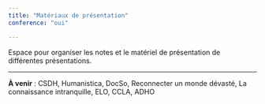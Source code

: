 ```yaml
---
title: "Matériaux de présentation"
conference: "oui"

---
```


Espace pour organiser les notes et le matériel de présentation de différentes présentations. 

--- 

**À venir** : CSDH, Humanistica, DocSo, Reconnecter un monde dévasté, La connaissance intranquille, ELO, CCLA, ADHO
<!--
## Calendrier des conférences 



|Semaine|Jour(s)|Avril|Mai|Juin|Juillet|
|:----:|:------|:----|:------|:------|:------|
|1|8|Reconnecter un monde dévasté ? Représentation des enjeux environnementaux dans les jeux vidéo<sup>Colloque</sup>||La connaissance intranquille. Savoirs, discours et croyances<sup>Colloque</sup> ||
|2|14|[Valorisations et appropriations numériques des patrimoines et des mémoires. Communautés et pratiques d’écritures](https://fplab.parisnanterre.fr/appel-je-valorisations.html)<sup>Journée d'étude</sup>|
|3|17-19/19-21/23-24||CSDH - Unbound/Humanistica 2022|DocSo||
|4|30-1/21-24/25-29||ELO 2022|Congrès CCLA|ADHO 2022|
-->